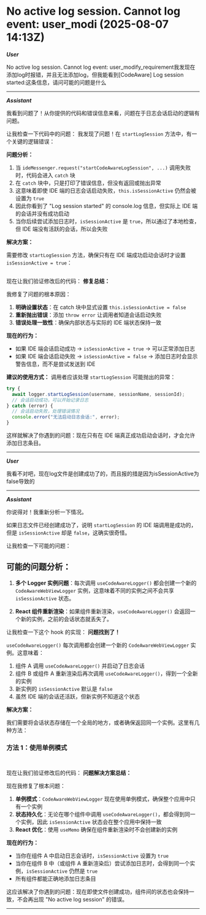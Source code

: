<!-- Generated by SpecStory -->

# No active log session. Cannot log event: user_modi (2025-08-07 14:13Z)

_**User**_

No active log session. Cannot log event: user_modify_requirement我发现在添加log时报错，并且无法添加log，但我能看到[CodeAware] Log session started:这条信息，请问可能的问题是什么

---

_**Assistant**_

我看到问题了！从你提供的代码和错误信息来看，问题在于日志会话启动的逻辑有问题。

让我检查一下代码中的问题： 我发现了问题！在 `startLogSession` 方法中，有一个关键的逻辑错误：

**问题分析：**

1. 当 `ideMessenger.request("startCodeAwareLogSession", ...)` 调用失败时，代码会进入 `catch` 块
2. 在 `catch` 块中，只是打印了错误信息，但没有返回或抛出异常
3. 这意味着即使 IDE 端的日志会话启动失败，`this.isSessionActive` 仍然会被设置为 `true`
4. 因此你看到了 "Log session started" 的 console.log 信息，但实际上 IDE 端的会话并没有成功启动
5. 当你后续尝试添加日志时，`isSessionActive` 是 `true`，所以通过了本地检查，但 IDE 端没有活跃的会话，所以会失败

**解决方案：**

需要修改 `startLogSession` 方法，确保只有在 IDE 端成功启动会话时才设置 `isSessionActive = true`： 
```

```
现在让我们验证修改后的代码： **修复总结：**

我修复了问题的根本原因：

1. **明确设置状态**：在 catch 块中显式设置 `this.isSessionActive = false`
2. **重新抛出错误**：添加 `throw error` 让调用者知道会话启动失败
3. **错误处理一致性**：确保内部状态与实际的 IDE 端状态保持一致

**现在的行为：**
- 如果 IDE 端会话启动成功 → `isSessionActive = true` → 可以正常添加日志
- 如果 IDE 端会话启动失败 → `isSessionActive = false` → 添加日志时会显示警告信息，而不是尝试发送到 IDE

**建议的使用方式：**
调用者应该处理 `startLogSession` 可能抛出的异常：

```typescript
try {
  await logger.startLogSession(username, sessionName, sessionId);
  // 会话启动成功，可以开始记录日志
} catch (error) {
  // 会话启动失败，处理错误情况
  console.error("无法启动日志会话:", error);
}
```

这样就解决了你遇到的问题：现在只有在 IDE 端真正成功启动会话时，才会允许添加日志条目。

---

_**User**_

我看不对吧，现在log文件是创建成功了的，而且报的措是因为isSessionActive为false导致的

---

_**Assistant**_

你说得对！我重新分析一下情况。

如果日志文件已经创建成功了，说明 `startLogSession` 的 IDE 端调用是成功的，但是 `isSessionActive` 却是 `false`，这确实很奇怪。

让我检查一下可能的问题：

## 可能的问题分析：

1. **多个 Logger 实例问题**：每次调用 `useCodeAwareLogger()` 都会创建一个新的 `CodeAwareWebViewLogger` 实例，这意味着不同的实例之间不会共享 `isSessionActive` 状态。

2. **React 组件重新渲染**：如果组件重新渲染，`useCodeAwareLogger()` 会返回一个新的实例，之前的会话状态就丢失了。

让我检查一下这个 hook 的实现： **问题找到了！** 

`useCodeAwareLogger()` 每次调用都会创建一个新的 `CodeAwareWebViewLogger` 实例。这意味着：

1. 组件 A 调用 `useCodeAwareLogger()` 并启动了日志会话
2. 组件 B 或组件 A 重新渲染后再次调用 `useCodeAwareLogger()`，得到一个全新的实例
3. 新实例的 `isSessionActive` 默认是 `false`
4. 虽然 IDE 端的会话还活跃，但新实例不知道这个状态

**解决方案：**

我们需要将会话状态存储在一个全局的地方，或者确保返回同一个实例。这里有几种方法：

### 方法 1：使用单例模式 
```

```

```

```
现在让我们验证修改后的代码： **问题解决方案总结：**

现在我修复了根本问题：

1. **单例模式**：`CodeAwareWebViewLogger` 现在使用单例模式，确保整个应用中只有一个实例
2. **状态持久化**：无论在哪个组件中调用 `useCodeAwareLogger()`，都会得到同一个实例，因此 `isSessionActive` 状态会在整个应用中保持一致
3. **React 优化**：使用 `useMemo` 确保在组件重新渲染时不会创建新的实例

**现在的行为：**
- 当你在组件 A 中启动日志会话时，`isSessionActive` 设置为 `true`
- 当你在组件 B 中（或组件 A 重新渲染后）尝试添加日志时，会得到同一个实例，`isSessionActive` 仍然是 `true`
- 所有组件都能正确地添加日志条目

这应该解决了你遇到的问题：现在即使文件创建成功，组件间的状态也会保持一致，不会再出现 "No active log session" 的错误。

---

